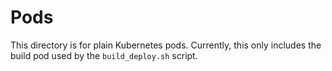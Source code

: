 # Pods

This directory is for plain Kubernetes pods. Currently, this only includes the build pod used by the `build_deploy.sh` script.